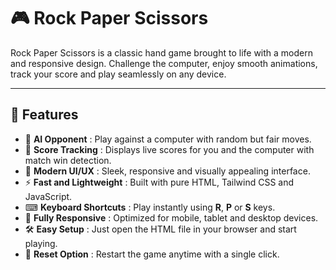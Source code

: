 # 🎮 Rock Paper Scissors

Rock Paper Scissors is a classic hand game brought to life with a modern and responsive design. Challenge the computer, enjoy smooth animations, track your score and play seamlessly on any device.

---

## 🚀 Features  
- 🤖 **AI Opponent** : Play against a computer with random but fair moves.  
- 🎯 **Score Tracking** : Displays live scores for you and the computer with match win detection.  
- 🎨 **Modern UI/UX** : Sleek, responsive and visually appealing interface.  
- ⚡ **Fast and Lightweight** : Built with pure HTML, Tailwind CSS and JavaScript.  
- ⌨ **Keyboard Shortcuts** : Play instantly using **R**, **P** or **S** keys.  
- 📱 **Fully Responsive** : Optimized for mobile, tablet and desktop devices.  
- 🛠️ **Easy Setup** : Just open the HTML file in your browser and start playing.  
- 🔄 **Reset Option** : Restart the game anytime with a single click.  
